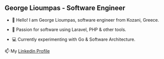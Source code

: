 ## George Lioumpas - Software Engineer

- 👋 Hello! I am George Lioumpas, software engineer from Kozani, Greece.
  
- 💙 Passion for software using Laravel, PHP & other tools.

- 💻 Currently experimenting with Go & Software Architecture.


📫 My [Linkedin Profile](https://www.linkedin.com/in/george-lioympas/)

